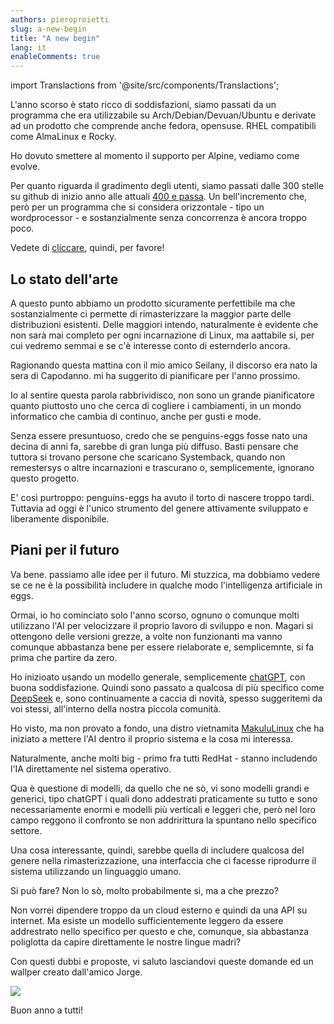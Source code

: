 ```yaml
---
authors: pieroproietti
slug: a-new-begin
title: "A new begin"
lang: it
enableComments: true
---
```


import Translactions from '@site/src/components/Translactions';

<Translactions />

L'anno scorso è stato ricco di soddisfazioni, siamo passati da un programma che era utilizzabile su Arch/Debian/Devuan/Ubuntu e derivate ad un prodotto che comprende anche fedora, opensuse. RHEL compatibili come AlmaLinux e Rocky.

Ho dovuto smettere al momento il supporto per Alpine, vediamo come evolve.

Per quanto riguarda il gradimento degli utenti, siamo passati dalle 300 stelle su github di inizio anno alle attuali [400 e passa](https://star-history.com/#pieroproietti/penguins-eggs&Date). Un bell'incremento che, però per un programma che si considera orizzontale - tipo un wordprocessor - e sostanzialmente senza concorrenza è ancora troppo poco.

Vedete di [cliccare](https://github.com/pieroproietti/penguins-eggs), quindi, per favore!

## Lo stato dell'arte
A questo punto abbiamo un prodotto sicuramente perfettibile ma che sostanzialmente ci permette di rimasterizzare la maggior parte delle distribuzioni esistenti. Delle maggiori intendo, naturalmente è evidente che non sarà mai completo per ogni incarnazione di Linux, ma aattabile si, per cui vedremo semmai e se c'è interesse conto di esternderlo ancora.

Ragionando questa mattina con il mio amico Seilany, il discorso era nato la sera di Capodanno. mi ha suggerito di pianificare per l'anno prossimo. 

Io al sentire questa parola rabbrividisco, non sono un grande pianificatore quanto piuttosto uno che cerca di cogliere i cambiamenti, in un mondo informatico che cambia di continuo, anche per gusti e mode.

Senza essere presuntuoso, credo che se penguins-eggs fosse nato una decina di anni fa, sarebbe di gran lunga più diffuso. Basti pensare che tuttora si trovano persone che scaricano Systemback, quando non remestersys o altre incarnazioni e trascurano o, semplicemente, ignorano questo progetto.

E' così purtroppo: penguins-eggs ha avuto il torto di nascere troppo tardi. Tuttavia ad oggi è l'unico strumento del genere attivamente sviluppato e liberamente disponibile.

## Piani per il futuro
Va bene. passiamo alle idee per il futuro. Mi stuzzica, ma dobbiamo vedere se ce ne è la possibilità includere in qualche modo l'intelligenza artificiale in eggs.

Ormai, io ho cominciato solo l'anno scorso, ognuno o comunque molti utilizzano l'AI per velocizzare il proprio lavoro di sviluppo e non. Magari si ottengono delle versioni grezze, a volte non funzionanti ma vanno comunque abbastanza bene per essere rielaborate e, semplicemnte, si fa prima che partire da zero.

Ho inizioato usando un modello generale, semplicemente [chatGPT](https://chatgpt.com/), con buona soddisfazione. Quindi sono passato a qualcosa di più specifico come [DeepSeek](https://chat.deepseek.com/) e, sono continuamente a caccia di novità, spesso suggeritemi da voi stessi, all'interno della nostra piccola comunità.

Ho visto, ma non provato a fondo, una distro vietnamita [MakuluLinux](https://www.makululinux.com/wp/) che ha iniziato a mettere l'AI dentro il proprio sistema e la cosa mi interessa. 

Naturalmente, anche molti big - primo fra tutti RedHat - stanno includendo l'IA direttamente nel sistema operativo.

Qua è questione di modelli, da quello che ne sò, vi sono modelli grandi e generici, tipo chatGPT i quali dono addestrati praticamente su tutto e sono necessariamente enormi e modelli più verticali e leggeri che, però nel loro campo reggono il confronto se non addririttura la spuntano nello specifico settore.

Una cosa interessante, quindi, sarebbe quella di includere qualcosa del genere nella rimasterizzazione, una interfaccia che ci facesse riprodurre il sistema utilizzando un linguaggio umano.

Si può fare? Non lo sò, molto probabilmente si, ma a che prezzo? 

Non vorrei dipendere troppo da un cloud esterno e quindi da una API su internet. Ma esiste un modello sufficientemente leggero da essere addrestrato nello specifico per questo e che, comunque, sia abbastanza poliglotta da capire direttamente le nostre lingue madri?

Con questi dubbi e proposte, vi saluto lasciandovi queste domande ed un wallper creato dall'amico Jorge.

![](/img/penguins-eggs-wallpaper.jpeg)


Buon anno a tutti!


